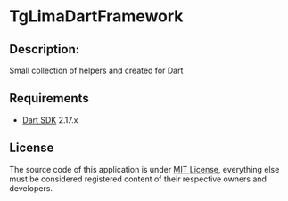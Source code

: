 # TgLimaDartFramework

## Description: 
Small collection of helpers and created for Dart

## Requirements
* [Dart SDK](https://dart.dev/get-dart) 2.17.x

## License
The source code of this application is under [MIT License](LICENSE), everything else must be considered registered content of their respective owners and developers.